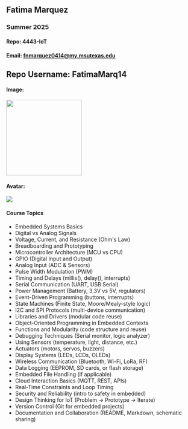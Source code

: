 ## Fatima Marquez
### Summer 2025
#### Repo: 4443-IoT
#### Email: fnmarquez0414@my.msutexas.edu

## Repo Username: FatimaMarq14

#### Image:
<img src="https://images2.imgbox.com/45/a6/gkic7bME_o.jpg" width="200">

#### Avatar:
<img src = "https://github.com/FatimaMarq14/4443-MobileApps/assets/123118716/50bd1f63-eb6a-4e6d-a5a2-fc1c3565e908">

#### Course Topics 
- Embedded Systems Basics
- Digital vs Analog Signals
- Voltage, Current, and Resistance (Ohm's Law)
- Breadboarding and Prototyping
- Microcontroller Architecture (MCU vs CPU)
- GPIO (Digital Input and Output)
- Analog Input (ADC & Sensors)
- Pulse Width Modulation (PWM)
- Timing and Delays (millis(), delay(), interrupts)
- Serial Communication (UART, USB Serial)
- Power Management (Battery, 3.3V vs 5V, regulators)
- Event-Driven Programming (buttons, interrupts)
- State Machines (Finite State, Moore/Mealy-style logic)
- I2C and SPI Protocols (multi-device communication)
- Libraries and Drivers (modular code reuse)
- Object-Oriented Programming in Embedded Contexts
- Functions and Modularity (code structure and reuse)
- Debugging Techniques (Serial monitor, logic analyzer)
- Using Sensors (temperature, light, distance, etc.)
- Actuators (motors, servos, buzzers)
- Display Systems (LEDs, LCDs, OLEDs)
- Wireless Communication (Bluetooth, Wi-Fi, LoRa, RF)
- Data Logging (EEPROM, SD cards, or flash storage)
- Embedded File Handling (if applicable)
- Cloud Interaction Basics (MQTT, REST, APIs)
- Real-Time Constraints and Loop Timing
- Security and Reliability (intro to safety in embedded)
- Design Thinking for IoT (Problem → Prototype → Iterate)
- Version Control (Git for embedded projects)
- Documentation and Collaboration (README, Markdown, schematic sharing)
